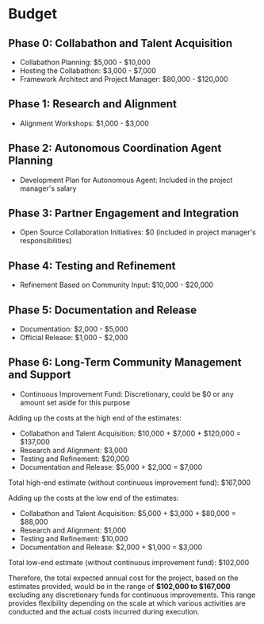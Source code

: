 # Budget

## Phase 0: Collabathon and Talent Acquisition
- Collabathon Planning: $5,000 - $10,000
- Hosting the Collabathon: $3,000 - $7,000
- Framework Architect and Project Manager: $80,000 - $120,000

## Phase 1: Research and Alignment
- Alignment Workshops: $1,000 - $3,000

## Phase 2: Autonomous Coordination Agent Planning
- Development Plan for Autonomous Agent: Included in the project manager's salary

## Phase 3: Partner Engagement and Integration
- Open Source Collaboration Initiatives: $0 (included in project manager's responsibilities)

## Phase 4: Testing and Refinement
- Refinement Based on Community Input: $10,000 - $20,000

## Phase 5: Documentation and Release
- Documentation: $2,000 - $5,000
- Official Release: $1,000 - $2,000

## Phase 6: Long-Term Community Management and Support
- Continuous Improvement Fund: Discretionary, could be $0 or any amount set aside for this purpose

Adding up the costs at the high end of the estimates:
- Collabathon and Talent Acquisition: $10,000 + $7,000 + $120,000 = $137,000
- Research and Alignment: $3,000
- Testing and Refinement: $20,000
- Documentation and Release: $5,000 + $2,000 = $7,000

Total high-end estimate (without continuous improvement fund): $167,000

Adding up the costs at the low end of the estimates:
- Collabathon and Talent Acquisition: $5,000 + $3,000 + $80,000 = $88,000
- Research and Alignment: $1,000
- Testing and Refinement: $10,000
- Documentation and Release: $2,000 + $1,000 = $3,000

Total low-end estimate (without continuous improvement fund): $102,000

Therefore, the total expected annual cost for the project, based on the estimates provided, would be in the range of **$102,000 to $167,000** excluding any discretionary funds for continuous improvements. This range provides flexibility depending on the scale at which various activities are conducted and the actual costs incurred during execution.
